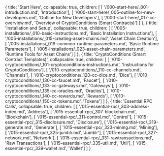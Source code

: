 {
  title: 'Start Here',
  collapsable: true,
  children: [
    [ '/000-start-here/_001-introduction.md', 'Introduction'],
    [ '/000-start-here/_005-outline-for-new-developers.md', 'Outline for New Developers'],
    [ '/000-start-here/_017-cc-overview.md', 'Overview of CryptoConditions (Smart Contracts)']
  ]
},
{
  title: 'Installation and Setup',
  collapsable: true,
  children: [
    [ '/005-installations/_010-basic-instructions.md', 'Basic Installation Instructions'],
    [ '/005-installations/_015-creating-asset-chains.md', 'Asset Chain Creation'],
    [ '/005-installations/_019-common-runtime-parameters.md', 'Basic Runtime Parameters'],
    [ '/005-installations/_023-asset-chain-parameters.md', 'Runtime Tools for Asset Chains']
  ]
},
{
  title: 'CryptoConditions (Smart Contract Templates)',
  collapsable: true,
  children: [
    [ '/010-cryptoconditions/_101-cryptoconditions-instructions.md', 'Instructions for CryptoConditions'],
    [ '/010-cryptoconditions/_110-cc-channels.md', 'Channels'],
    [ '/010-cryptoconditions/_120-cc-dice.md', 'Dice'],
    [ '/010-cryptoconditions/_130-cc-faucet.md', 'Faucet'],
    [ '/010-cryptoconditions/_133-cc-gateways.md', 'Gateways'],
    [ '/010-cryptoconditions/_135-cc-oracles.md', 'Oracles'],
    [ '/010-cryptoconditions/_140-cc-rewards.md', 'Rewards'],
    [ '/010-cryptoconditions/_150-cc-tokens.md', 'Tokens']
  ]
},
{
  title: 'Essential RPC Calls',
  collapsable: true,
  children: [
    [ '/015-essential-rpc/_303-address-index.md', 'Address'],
    [ '/015-essential-rpc/_307-blockchain.md', 'Blockchain'],
    [ '/015-essential-rpc/_311-control.md', 'Control'],
    [ '/015-essential-rpc/_315-disclosure.md', 'Disclosure'],
    [ '/015-essential-rpc/_319-generate.md', 'Generate'],
    [ '/015-essential-rpc/_323-mining.md', 'Mining'],
    [ '/015-essential-rpc/_325-jumblr.md', 'Jumblr'],
    [ '/015-essential-rpc/_327-network.md', 'Network'],
    [ '/015-essential-rpc/_331-rawtransactions.md', 'Raw Transactions'],
    [ '/015-essential-rpc/_335-util.md', 'Util'],
    [ '/015-essential-rpc/_339-wallet.md', 'Wallet']
  ]
}
